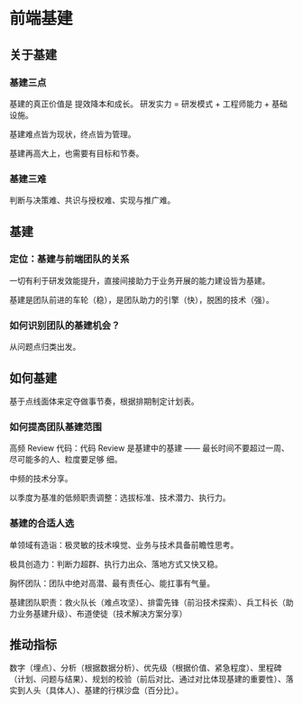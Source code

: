 # 前端基建

## 关于基建

### 基建三点

基建的真正价值是 提效降本和成长。 研发实力 = 研发模式 + 工程师能力 + 基础设施。

基建难点皆为现状，终点皆为管理。

基建再高大上，也需要有目标和节奏。

### 基建三难

判断与决策难、共识与授权难、实现与推广难。

## 基建

### 定位：基建与前端团队的关系

一切有利于研发效能提升，直接间接助力于业务开展的能力建设皆为基建。 

基建是团队前进的车轮（稳），是团队助力的引擎（快），脱困的技术（强）。

### 如何识别团队的基建机会？

从问题点归类出发。

## 如何基建

基于点线面体来定夺做事节奏，根据排期制定计划表。

### 如何提高团队基建范围

高频 Review 代码：代码 Review 是基建中的基建 —— 最长时间不要超过一周、尽可能多的人、粒度要足够 细。

中频的技术分享。

以季度为基准的低频职责调整：选拔标准、技术潜力、执行力。

### 基建的合适人选

单领域有造诣：极灵敏的技术嗅觉、业务与技术具备前瞻性思考。

极具创造力：判断力超群、执行力出众、落地方式又快又稳。

胸怀团队：团队中绝对高潜、最有责任心、能扛事有气量。

基建团队职责：救火队长（难点攻坚）、排雷先锋（前沿技术探索）、兵工科长（助力业务基建升级）、布道使徒（技术解决方案分享）

## 推动指标

数字（埋点）、分析（根据数据分析）、优先级（根据价值、紧急程度）、里程碑（计划、问题与结果）、规划的校验（前后对比、通过对比体现基建的重要性）、落实到人头（具体人）、基建的行棋沙盘（百分比）。 